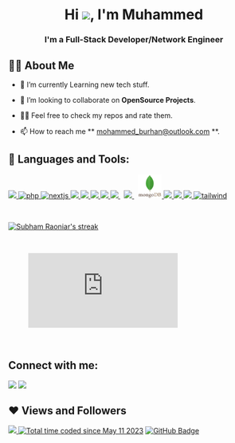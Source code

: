 <!-- <a href="#"><img width="100%" height="auto" src="https://i.imgur.com/iXuL1HG.png" height="175px"/></a> -->

<h1 align="center">Hi <img src="https://raw.githubusercontent.com/MartinHeinz/MartinHeinz/master/wave.gif" width="30px">, I'm Muhammed</h1>
<h3 align="center">I'm a Full-Stack Developer/Network Engineer </h3>


## 🙋‍♂️ About Me

- 🔭 I’m currently Learning new tech stuff.

- 👯 I’m looking to collaborate on **OpenSource Projects**.

- 👨‍💻 Feel free to check my repos and rate them.

- 📫 How to reach me ** mohammed_burhan@outlook.com **.


## 🚀 Languages and Tools:

<p align="left"> 
    <a href="https://reactjs.org/" target="_blank"> <img src="https://img.icons8.com/color/48/000000/react-native.png"/> </a> 
    <a href="https://www.php.net/" target="_blank"> <img src="https://www.php.net//images/logos/new-php-logo.svg" alt="php" width="50" height="40" style="max-width: 100%; "/> </a>
    <a href="https://nextjs.org/" rel="nofollow"> <img src="https://user-images.githubusercontent.com/58115075/141657322-09c0cb57-c305-4310-bf90-fc42b5b33545.png" alt="nextjs" width="40" height="40" style="max-width: 100%;"> </a>
    <a href="https://developer.mozilla.org/en-US/docs/Web/JavaScript" target="_blank"> <img src="https://img.icons8.com/color/48/000000/javascript.png"/> </a> 
    <a href="https://www.w3.org/html/" target="_blank"> <img src="https://img.icons8.com/color/48/000000/html-5.png"/> </a> 
    <a href="https://www.w3schools.com/css/" target="_blank"> <img src="https://img.icons8.com/color/48/000000/css3.png"/> </a> 
    <a href="https://getbootstrap.com" target="_blank"> <img src="https://img.icons8.com/color/48/000000/bootstrap.png"/> </a> 
    <a style="padding-right:8px;" href="https://nodejs.org" target="_blank"> <img src="https://img.icons8.com/color/48/000000/nodejs.png"/> </a> 
    <a style="padding-right:8px;" href="https://www.mysql.com/" target="_blank"> <img src="https://img.icons8.com/fluent/50/000000/mysql-logo.png"/> </a>
    <a href="https://www.mongodb.com/" target="_blank"> <img src="https://raw.githubusercontent.com/devicons/devicon/master/icons/mongodb/mongodb-original-wordmark.svg" alt="mongodb" width="48" height="48"/> </a> 
    <a href="https://firebase.google.com/" target="_blank"> <img src="https://img.icons8.com/color/48/000000/firebase.png"/> </a>   
    <a href="https://git-scm.com/" target="_blank"> <img src="https://img.icons8.com/color/48/000000/git.png"/> </a> 
    <a href="https://redux.js.org" target="_blank"> <img src="https://img.icons8.com/color/48/000000/redux.png"/> </a>
    <a href="https://tailwindcss.com/" rel="nofollow"> <img src="https://camo.githubusercontent.com/5734d0669fe22ce04a1cb989a156cd32c379875f6bca56d5210c9432824856d9/68747470733a2f2f7777772e766563746f726c6f676f2e7a6f6e652f6c6f676f732f7461696c77696e646373732f7461696c77696e646373732d69636f6e2e737667" alt="tailwind" width="40" height="40" data-canonical-src="https://www.vectorlogo.zone/logos/tailwindcss/tailwindcss-icon.svg" style="max-width: 100%;"> </a>
</p>

<!-- [![React Badge](https://img.shields.io/badge/-React-61DBFB?style=for-the-badge&labelColor=black&logo=react&logoColor=61DBFB)](#)  [![Javascript Badge](https://img.shields.io/badge/-Javascript-F0DB4F?style=for-the-badge&labelColor=black&logo=javascript&logoColor=F0DB4F)](#) [![Typescript Badge](https://img.shields.io/badge/-Typescript-007acc?style=for-the-badge&labelColor=black&logo=typescript&logoColor=007acc)](#) [![Nodejs Badge](https://img.shields.io/badge/-Nodejs-3C873A?style=for-the-badge&labelColor=black&logo=node.js&logoColor=3C873A)](#) [![GraphQL Badge](https://img.shields.io/badge/-GraphQl-e535ab?style=for-the-badge&labelColor=black&logo=node.js&logoColor=e535ab)](#) -->
<br/>

<p >
    <a href="https://github.com/SubhamRaoniar28/github-readme-streak-stats">
        <img title="🔥 Get streak stats for your profile at git.io/streak-stats" alt="Subham Raoniar's streak" src="https://github-readme-streak-stats.herokuapp.com/?user=Muhammed-Burhan&theme=highcontrast&hide_border=true&stroke=0000&background=060A0CD0"/>
    </a>
</p>



<br/>
 <figure>
      <embed src="https://wakatime.com/share/@cf7db57d-8465-4fc2-bbfe-ddb654ae6502/de8468a9-cb79-47d9-946d-3f1d61788c73.svg"></embed>
    </figure>
<br/>

## Connect with me:
<p align="left">

<a href = "https://www.linkedin.com/in/muhammed-burhan-85b5001a2/"><img src="https://img.icons8.com/fluent/48/000000/linkedin.png"/></a>
<a href = "https://twitter.com/Muhamme50124429"><img src="https://img.icons8.com/fluent/48/000000/twitter.png"/></a>

</p>

## ❤ Views and Followers
<a href="https://github.com/Meghna-DAS/github-profile-views-counter">
    <img src="https://komarev.com/ghpvc/?username=Muhammed-Burhan">
</a>
<a href="https://wakatime.com/@cf7db57d-8465-4fc2-bbfe-ddb654ae6502"><img src="https://wakatime.com/badge/user/cf7db57d-8465-4fc2-bbfe-ddb654ae6502.svg" alt="Total time coded since May 11 2023" /></a>
<a href="https://github.com/Muhammed-Burhan?tab=followers"><img src="https://img.shields.io/github/followers/Muhammed-Burhan?label=Followers&style=social" alt="GitHub Badge"></a>
